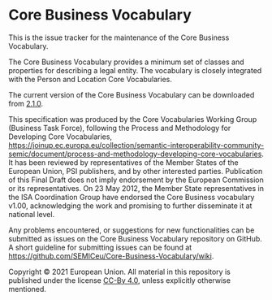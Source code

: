 # Core Business Vocabulary

This is the issue tracker for the maintenance of the Core Business Vocabulary.

The Core Business Vocabulary provides a minimum set of classes and properties for describing a legal entity. The vocabulary is closely integrated with the Person and Location Core Vocabularies.

The current version of the Core Business Vocabulary can be downloaded from [2.1.0](https://semiceu.github.io/Core-Business-Vocabulary/releases/2.1.0/).

This specification was produced by the Core Vocabularies Working Group (Business Task Force), following the Process and Methodology for Developing Core Vocabularies, https://joinup.ec.europa.eu/collection/semantic-interoperability-community-semic/document/process-and-methodology-developing-core-vocabularies. It has been reviewed by representatives of the Member States of the European Union, PSI publishers, and by other interested parties. Publication of this Final Draft does not imply endorsement by the European Commission or its representatives. On 23 May 2012, the Member State representatives in the ISA Coordination Group have endorsed the Core Business vocabulary v1.00, acknowledging the work and promising to further disseminate it at national level. 

Any problems encountered, or suggestions for new functionalities can be submitted as issues on the Core Business Vocabulary repository on GitHub. A short guideline for submitting issues can be found at https://github.com/SEMICeu/Core-Business-Vocabulary/wiki.

Copyright © 2021 European Union. All material in this repository is published under the license [CC-By 4.0](https://creativecommons.org/licenses/by/4.0/), unless explicitly otherwise mentioned.
